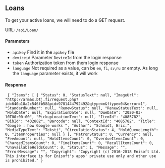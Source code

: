 ## Loans

To get your active loans, we will need to do a GET request.

URL: `/api/Loan/`

#### Parameters

- `apikey` Find it in the `apikey` file
- `deviceid` Parameter `DeviceId` from the login response
- `token` Authorization token from them login response
- `language` Not required as a value, can be `en`, `fi`, `sv`,`ru` or empty. As long the `language` parameter exists, it will work

#### Response

`
{
    "Items": [
        {
            "Status": 0,
            "StatusText": null,
            "ImageUrl": "http://armas.btj.fi/request.php?id=640a18a2c546fb58&pid=9781444792492&qtype=m&ftype=04&error=1",
            "StandardNumber": null,
            "RenewStatus": null,
            "RenewStatusText": null,
            "HoldDate": null,
            "ExpirationDate": null,
            "DueDate": "2020-03-10T00:00:00",
            "PickupLocationText": null,
            "ItemId": "4085782",
            "BibId": "432802",
            "Barcode": null,
            "ContextId": "4085782",
            "Title": "Google : how Google works ",
            "Author": "Schmidt, Eric.",
            "MediaTypeText": "Teksti",
            "CirculationStatus": 4,
            "HoldQueueLength": 0,
            "ItemProperties": null
        }
    ],
    "PatronStatus": 0,
    "Currency": null,
    "FeeAmount": null,
    "HoldItemsCount": 0,
    "OverdueItemsCount": 0,
    "ChargedItemsCount": 0,
    "FineItemsCount": 0,
    "RecallItemsCount": 0,
    "UnavailableHoldsCount": 0,
    "Status": 1,
    "Message": "",
    "ErrorMessage": "",
    "Copyright": "Copyright (c) 2016-2018 Enisoft Ltd. This interface is for Enisoft's apps' private use only and other use is prohibited."
}`

